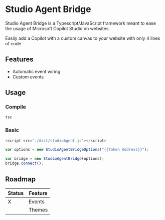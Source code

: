 # Studio Agent Bridge
Studio Agent Bridge is a Typescript/JavaScript framework meant to ease the usage of Microsoft Copilot Studio on websites.

Easily add a Copilot with a custom canvas to your website with only 4 lines of code

## Features

- Automatic event wiring
- Custom events

## Usage

### Compile
```cmd
tsc
```

### Basic

``` javascript
<script src="./dist/studioAgent.js"></script>
```

``` javascript
var options = new StudioAgentBridgeOptions("{{Token Address}}");

var bridge = new StudioAgentBridge(options);
bridge.connect();
```

## Roadmap

| Status | Feature |
| ------ | ------- |
|    X   | Events  |
|        | Themes  |

